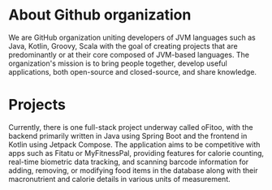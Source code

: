 # About Github organization
We are GitHub organization uniting developers of JVM languages such as Java, Kotlin, Groovy, Scala with the goal of creating projects that are predominantly or at their core composed of JVM-based languages. The organization's mission is to bring people together, develop useful applications, both open-source and closed-source, and share knowledge.

# Projects
Currently, there is one full-stack project underway called oFitoo, with the backend primarily written in Java using Spring Boot and the frontend in Kotlin using Jetpack Compose. The application aims to be competitive with apps such as Fitatu or MyFitnessPal, providing features for calorie counting, real-time biometric data tracking, and scanning barcode information for adding, removing, or modifying food items in the database along with their macronutrient and calorie details in various units of measurement.
